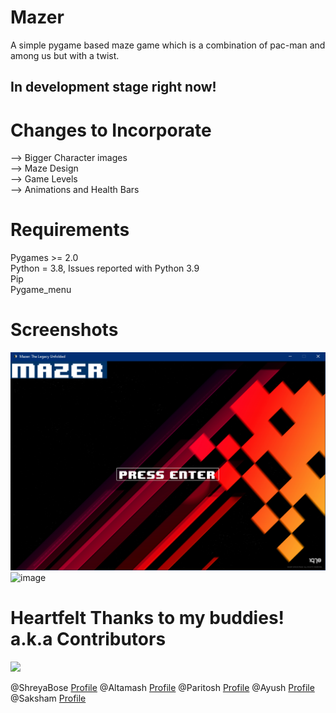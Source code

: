 # Mazer

A simple pygame based maze game which is a combination of pac-man and among us but with a twist.

## In development stage right now! 
# Changes to Incorporate

--> Bigger Character images<br/>
--> Maze Design <br/>
--> Game Levels<br/>
--> Animations and Health Bars<br/>   

# Requirements

Pygames >= 2.0  
Python = 3.8, Issues reported with Python 3.9  
Pip  
Pygame_menu

# Screenshots

![alt text](https://github.com/Saksham2002/Mazer/blob/main/images/intro.png?raw=true)
![image](https://user-images.githubusercontent.com/31695520/153708918-a0f38cc7-c5ff-4cd9-b269-3cbb6ecba70c.png)

# Heartfelt Thanks to my buddies! a.k.a Contributors

<a href="https://github.com/Saksham2002/Mazer/graphs/contributors">
  <img src="https://contrib.rocks/image?repo=Saksham2002/Mazer" />
</a>

@ShreyaBose  [Profile](https://github.com/SHREYABOSE1306)
@Altamash    [Profile](https://github.com/altmxx)
@Paritosh    [Profile](https://github.com/paritoshtripathi935)
@Ayush       [Profile](https://github.com/ayush-marwadi)
@Saksham     [Profile](https://github.com/Saksham2002)
